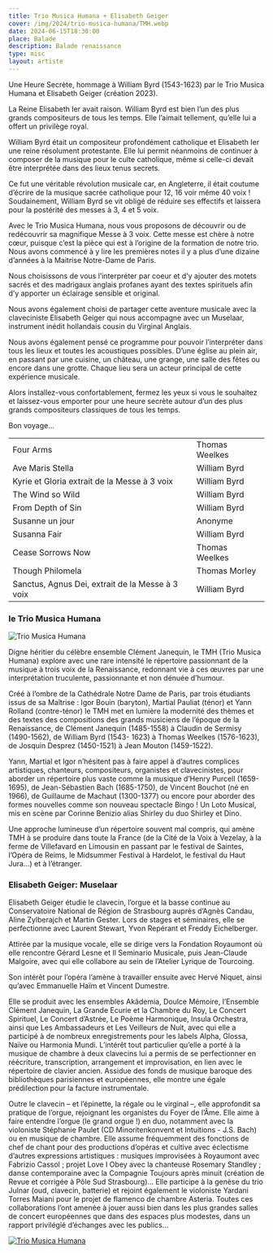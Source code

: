 ```yaml
---
title: Trio Musica Humana + Elisabeth Geiger
cover: /img/2024/trio-musica-humana/TMH.webp
date: 2024-06-15T18:30:00
place: Balade
description: Balade renaissance
type: misc
layout: artiste
---
```


Une Heure Secrète, hommage à William Byrd (1543-1623) par le Trio Musica Humana et Elisabeth Geiger (création 2023). 

La Reine Elisabeth Ier avait raison. William Byrd est bien l’un des plus grands compositeurs de tous les temps. Elle l’aimait tellement, qu’elle lui a offert un privilège royal. 

William Byrd était un compositeur profondément catholique et Elisabeth Ier une reine résolument protestante. Elle lui permit néanmoins de continuer à composer de la musique pour le culte catholique, même si celle-ci devait être interprétée dans des lieux tenus secrets.

Ce fut une véritable révolution musicale car, en Angleterre, il était coutume d’écrire de la musique sacrée catholique pour 12, 16 voir même 40 voix ! Soudainement, William Byrd se vit obligé de réduire ses effectifs et laissera pour la postérité des messes à 3, 4 et 5 voix. 

Avec le Trio Musica Humana, nous vous proposons de découvrir ou de redécouvrir sa magnifique Messe à 3 voix. Cette messe est chère à notre cœur, puisque c’est la pièce qui est à l’origine de la formation de notre trio. Nous avons commencé à y lire les premières notes il y a plus d’une dizaine d’années à la Maitrise Notre-Dame de Paris.

Nous choisissons de vous l’interpréter par coeur et d’y ajouter des motets sacrés et des madrigaux anglais profanes ayant des textes spirituels afin d’y apporter un éclairage sensible et original. 

Nous avons également choisi de partager cette aventure musicale avec la claveciniste Elisabeth Geiger qui nous accompagne avec un Muselaar, instrument inédit hollandais cousin du Virginal Anglais. 

Nous avons également pensé ce programme pour pouvoir l’interpréter dans tous les lieux et toutes les acoustiques possibles. D’une église au plein air, en passant par une cuisine, un château, une grange, une salle des fêtes ou encore dans une grotte. Chaque lieu sera un acteur principal de cette expérience musicale.

Alors installez-vous confortablement, fermez les yeux si vous le souhaitez et laissez-vous emporter pour une heure secrète autour d’un des plus grands compositeurs classiques de tous les temps.

Bon voyage...

|                                                  |                |
|:-------------------------------------------------|:---------------|
| Four Arms                                        | Thomas Weelkes |
| Ave Maris Stella                                 | William Byrd   |
| Kyrie et Gloria extrait de la Messe à 3 voix     | William Byrd   |
| The Wind so Wild                                 | William Byrd   |
| From Depth of Sin                                | William Byrd   |
| Susanne un jour                                  | Anonyme        |
| Susanna Fair                                     | William Byrd   |
| Cease Sorrows Now                                | Thomas Weelkes |
| Though Philomela                                 | Thomas Morley  |
| Sanctus, Agnus Dei, extrait de la Messe à 3 voix | William Byrd   |


### le Trio Musica Humana

![Trio Musica Humana](/img/2024/trio-musica-humana/TMH.jpg)

Digne héritier du célèbre ensemble Clément Janequin, le TMH (Trio Musica Humana) explore avec une rare intensité le répertoire passionnant de la musique à trois voix de la Renaissance, redonnant vie à ces œuvres par une interprétation truculente, passionnante et non dénuée d’humour.

Créé à l’ombre de la Cathédrale Notre Dame de Paris, par trois étudiants issus de sa Maîtrise : Igor Bouin (baryton), Martial Pauliat (ténor) et Yann Rolland (contre-ténor) le TMH met en lumière la modernité des thèmes et des textes des compositions des grands musiciens de l’époque de la Renaissance, de Clément Janequin (1485-1558) à Claudin de Sermisy (1490-1562), de William Byrd (1543- 1623) à Thomas Weelkes (1576-1623), de Josquin Desprez (1450-1521) à Jean Mouton (1459-1522).

Yann, Martial et Igor n’hésitent pas à faire appel à d’autres complices artistiques, chanteurs, compositeurs, organistes et clavecinistes, pour aborder un répertoire plus vaste comme la musique d’Henry Purcell (1659-1695), de Jean-Sébastien Bach (1685-1750), de Vincent Bouchot (né en 1966), de Guillaume de Machaut (1300-1377) ou encore pour aborder des formes nouvelles comme son nouveau spectacle Bingo ! Un Loto Musical, mis en scène par Corinne Benizio alias Shirley du duo Shirley et Dino.

Une approche lumineuse d’un répertoire souvent mal compris, qui amène TMH à se produire dans toute la France (de la Cité de la Voix à Vezelay, à la ferme de Villefavard en Limousin en passant par le festival de Saintes, l’Opéra de Reims, le Midsummer Festival à Hardelot, le festival du Haut Jura...) et à l’étranger.

### Elisabeth Geiger: Muselaar

Elisabeth Geiger étudie le clavecin, l’orgue et la basse continue au Conservatoire National de Région de Strasbourg auprès d’Agnès Candau, Aline Zylberajch et Martin Gester. Lors de stages et séminaires, elle se perfectionne avec Laurent Stewart, Yvon Repérant et Freddy Eichelberger.

Attirée par la musique vocale, elle se dirige vers la Fondation Royaumont où elle rencontre Gérard Lesne et Il Seminario Musicale, puis Jean-Claude Malgoire, avec qui elle collabore au sein de l’Atelier Lyrique de Tourcoing.

Son intérêt pour l’opéra l’amène à travailler ensuite avec Hervé Niquet, ainsi qu’avec Emmanuelle Haïm et Vincent Dumestre.

Elle se produit avec les ensembles Akâdemia, Doulce Mémoire, l’Ensemble Clément Janequin, La Grande Ecurie et la Chambre du Roy, Le Concert Spirituel, Le Concert d’Astrée, Le Poème Harmonique, Insula Orchestra, ainsi que Les Ambassadeurs et Les Veilleurs de Nuit, avec qui elle a participé à de nombreux enregistrements pour les labels Alpha, Glossa, Naïve ou Harmonia Mundi. L’intérêt tout particulier qu’elle a porté à la musique de chambre à deux clavecins lui a permis de se perfectionner en réécriture, transcription, arrangement et improvisation, en lien avec le répertoire de clavier ancien. Assidue des fonds de musique baroque des bibliothèques parisiennes et européennes, elle montre une égale prédilection pour la facture instrumentale.

Outre le clavecin – et l’épinette, la régale ou le virginal –, elle approfondit sa pratique de l’orgue, rejoignant les organistes du Foyer de l’Âme. Elle aime à faire entendre l’orgue (le grand orgue !) en duo, notamment avec la violoniste Stéphanie Paulet (CD Minoritenkonvent et Intuitions - J.S. Bach) ou en musique de chambre. Elle assume fréquemment des fonctions de chef de chant pour des productions d’opéras et cultive avec éclectisme d’autres expressions artistiques : musiques improvisées à Royaumont avec Fabrizio Cassol ; projet Love I Obey avec la chanteuse Rosemary Standley ; danse contemporaine avec la Compagnie Toujours après minuit (création de Revue et corrigée à Pôle Sud Strasbourg)… Elle participe à la genèse du trio Julnar (oud, clavecin, batterie) et rejoint également le violoniste Yardani Torres Maiani pour le projet de flamenco de chambre Asteria. Toutes ces collaborations l’ont amenée à jouer aussi bien dans les plus grandes salles de concert européennes que dans des espaces plus modestes, dans un rapport privilégié d’échanges avec les publics...

[![Trio Musica Humana](https://img.youtube.com/vi/2S3fZWaBtQo/0.jpg)](https://www.youtube.com/watch?v=2S3fZWaBtQo "Trio Musica Humana")
